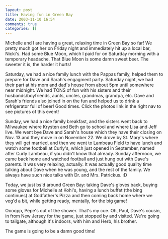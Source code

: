 ```yaml
---
layout: post
title: Having fun in Green Bay
date: 2003-11-10 16:54
comments: true
categories: []
---
```

Michelle and I are having a great, relaxing time in Green Bay so far! We pretty much got her on Friday night and immediately hit up a local bar, Nicki's. Had some Blue Moon, which I paid for on Saturday morning with a temporary headache. That Blue Moon is some damn sweet beer. The sweeter it is, the harder it hurts!

Saturday, we had a nice family lunch with the Pappas family, helped them to prepare for Dave and Sarah's engagment party. Saturday night, we had their part at his mom and dad's house from about 5pm until somewhere near midnight. We had TONS of fun with his sisters and their husbands/boyfriends, aunts, uncles, grandmas, grandpa, etc. Dave and Sarah's friends also joined in on the fun and helped us to drink a refrigerator full of beer! Good times. Click the photos link in the right nav to see pictures of this event!

Sunday, we had a nice family breakfast, and the sisters went back to Milwaukee where Krysten and Beth go to school and where Lisa and Jeff live. We went bye Dave and Sarah's house which they have their closing on Nov. 13 and they move in on November 22. We drove by St. Mary's where they will get married, and then we went to Lambeau Field to have lunch and watch some football at Curly's, which just opened in September, named after Curly Lambeau, if you didn't know that already. Sunday afternoon, we came back home and watched football and just hung out with Dave's parents. It was very relaxing, actually. It was actually good quality time talking about Dave when he was young, and the rest of the family. We always have such nice talks with Dr. and Mrs. Patrickus. :D

Today, we just bs'd around Green Bay: taking Dave's gloves back, buying some gloves for Michelle at Kohl's, having a lunch buffet (the bing continues) at Godfather's Pizza and then coming back home where we veg'd a bit, while getting ready, mentally, for the big game!

Oooopp, Pepe's out of the shower. That's my cue. Oh, Paul, Dave's cousin, in from New Jersey for the game, just stopped by and visited. We're going to tailgate, although it's indoors, with him and Herb, his brother.

The game is going to be a damn good time!

